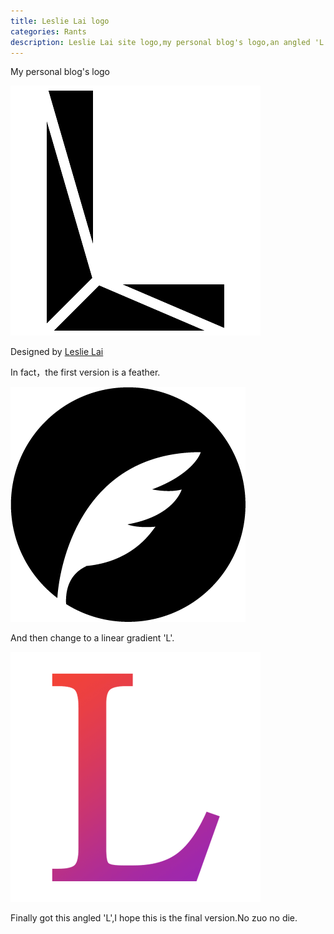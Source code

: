 ```yaml
---
title: Leslie Lai logo
categories: Rants
description: Leslie Lai site logo,my personal blog's logo,an angled 'L'
---
```


My personal blog's logo

![Leslie Lai logo](/assets/img/20180519/leslielai-site-logo.png)

Designed by [Leslie Lai](https://lcr.github.io/)

<!-- more -->

In fact，the first version is a feather.

![Leslie Lai logo feather](/assets/img/20180519/leslielai-site-logo-feather.png)

And then change to a linear gradient 'L'.

![Leslie Lai logo linear](/assets/img/20180519/leslielai-site-logo-linear.png)

Finally got this angled 'L',I hope this is the final version.No zuo no die.